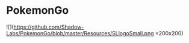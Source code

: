 # PokemonGo

![](https://github.com/Shadow-Labs/PokemonGo/blob/master/Resources/SLlogoSmall.png =200x200)